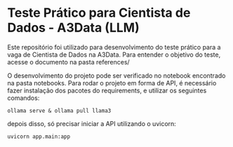 # Teste Prático para Cientista de Dados - A3Data (LLM)

Este repositório foi utilizado para desenvolvimento do teste prático para a vaga de Cientista de Dados na A3Data. Para entender o objetivo do teste, acesse o documento na pasta references/

O desenvolvimento do projeto pode ser verificado no notebook encontrado na pasta notebooks. Para rodar o projeto em forma de API, é necessário fazer instalação dos pacotes do requirements, e utilizar os seguintes comandos:

```
ollama serve & ollama pull llama3
```

depois disso, só precisar iniciar a API utilizando o uvicorn:

```
uvicorn app.main:app
```
